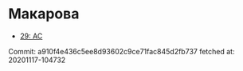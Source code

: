 # Макарова
- [29: AC](29.md)

Commit: a910f4e436c5ee8d93602c9ce71fac845d2fb737
 fetched at: 20201117-104732
